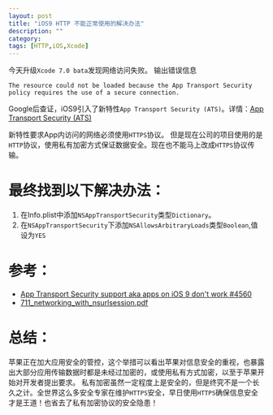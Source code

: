 ```yaml
---
layout: post
title: "iOS9 HTTP 不能正常使用的解决办法"
description: ""
category:
tags: [HTTP,iOS,Xcode]
---
```



今天升级`Xcode 7.0 bata`发现网络访问失败。
输出错误信息

```
The resource could not be loaded because the App Transport Security policy requires the use of a secure connection.
```
Google后查证，iOS9引入了新特性`App Transport Security (ATS)`。详情：[App Transport Security (ATS)](https://developer.apple.com/library/prerelease/ios/releasenotes/General/WhatsNewIniOS/Articles/iOS9.html#//apple_ref/doc/uid/TP40016198-DontLinkElementID_13)

新特性要求App内访问的网络必须使用`HTTPS`协议。
但是现在公司的项目使用的是`HTTP`协议，使用私有加密方式保证数据安全。现在也不能马上改成`HTTPS`协议传输。

# 最终找到以下解决办法：

1. 在Info.plist中添加`NSAppTransportSecurity`类型`Dictionary`。
2. 在`NSAppTransportSecurity`下添加`NSAllowsArbitraryLoads`类型`Boolean`,值设为`YES`


# 参考：
* [App Transport Security support aka apps on iOS 9 don't work #4560](https://github.com/meteor/meteor/issues/4560)
* [711_networking_with_nsurlsession.pdf](http://devstreaming.apple.com/videos/wwdc/2015/711y6zlz0ll/711/711_networking_with_nsurlsession.pdf?dl=1)


# 总结：
苹果正在加大应用安全的管控，这个举措可以看出苹果对信息安全的重视，也暴露出大部分应用传输数据时都是未经过加密的，或使用私有方式加密，以至于苹果开始对开发者提出要求。
私有加密虽然一定程度上是安全的，但是终究不是一个长久之计。全世界这么多安全专家在维护`HTTPS`安全，早日使用`HTTPS`确保信息安全才是王道！也省去了私有加密协议的安全隐患！
